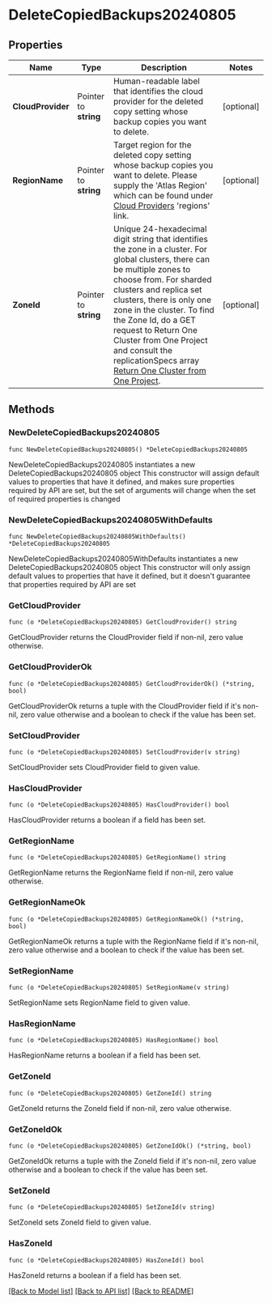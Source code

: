 # DeleteCopiedBackups20240805

## Properties

Name | Type | Description | Notes
------------ | ------------- | ------------- | -------------
**CloudProvider** | Pointer to **string** | Human-readable label that identifies the cloud provider for the deleted copy setting whose backup copies you want to delete. | [optional] 
**RegionName** | Pointer to **string** | Target region for the deleted copy setting whose backup copies you want to delete. Please supply the &#39;Atlas Region&#39; which can be found under [Cloud Providers](https://www.mongodb.com/docs/atlas/reference/cloud-providers/) &#39;regions&#39; link. | [optional] 
**ZoneId** | Pointer to **string** | Unique 24-hexadecimal digit string that identifies the zone in a cluster. For global clusters, there can be multiple zones to choose from. For sharded clusters and replica set clusters, there is only one zone in the cluster. To find the Zone Id, do a GET request to Return One Cluster from One Project and consult the replicationSpecs array [Return One Cluster from One Project](#operation/getCluster). | [optional] 

## Methods

### NewDeleteCopiedBackups20240805

`func NewDeleteCopiedBackups20240805() *DeleteCopiedBackups20240805`

NewDeleteCopiedBackups20240805 instantiates a new DeleteCopiedBackups20240805 object
This constructor will assign default values to properties that have it defined,
and makes sure properties required by API are set, but the set of arguments
will change when the set of required properties is changed

### NewDeleteCopiedBackups20240805WithDefaults

`func NewDeleteCopiedBackups20240805WithDefaults() *DeleteCopiedBackups20240805`

NewDeleteCopiedBackups20240805WithDefaults instantiates a new DeleteCopiedBackups20240805 object
This constructor will only assign default values to properties that have it defined,
but it doesn't guarantee that properties required by API are set

### GetCloudProvider

`func (o *DeleteCopiedBackups20240805) GetCloudProvider() string`

GetCloudProvider returns the CloudProvider field if non-nil, zero value otherwise.

### GetCloudProviderOk

`func (o *DeleteCopiedBackups20240805) GetCloudProviderOk() (*string, bool)`

GetCloudProviderOk returns a tuple with the CloudProvider field if it's non-nil, zero value otherwise
and a boolean to check if the value has been set.

### SetCloudProvider

`func (o *DeleteCopiedBackups20240805) SetCloudProvider(v string)`

SetCloudProvider sets CloudProvider field to given value.

### HasCloudProvider

`func (o *DeleteCopiedBackups20240805) HasCloudProvider() bool`

HasCloudProvider returns a boolean if a field has been set.
### GetRegionName

`func (o *DeleteCopiedBackups20240805) GetRegionName() string`

GetRegionName returns the RegionName field if non-nil, zero value otherwise.

### GetRegionNameOk

`func (o *DeleteCopiedBackups20240805) GetRegionNameOk() (*string, bool)`

GetRegionNameOk returns a tuple with the RegionName field if it's non-nil, zero value otherwise
and a boolean to check if the value has been set.

### SetRegionName

`func (o *DeleteCopiedBackups20240805) SetRegionName(v string)`

SetRegionName sets RegionName field to given value.

### HasRegionName

`func (o *DeleteCopiedBackups20240805) HasRegionName() bool`

HasRegionName returns a boolean if a field has been set.
### GetZoneId

`func (o *DeleteCopiedBackups20240805) GetZoneId() string`

GetZoneId returns the ZoneId field if non-nil, zero value otherwise.

### GetZoneIdOk

`func (o *DeleteCopiedBackups20240805) GetZoneIdOk() (*string, bool)`

GetZoneIdOk returns a tuple with the ZoneId field if it's non-nil, zero value otherwise
and a boolean to check if the value has been set.

### SetZoneId

`func (o *DeleteCopiedBackups20240805) SetZoneId(v string)`

SetZoneId sets ZoneId field to given value.

### HasZoneId

`func (o *DeleteCopiedBackups20240805) HasZoneId() bool`

HasZoneId returns a boolean if a field has been set.

[[Back to Model list]](../README.md#documentation-for-models) [[Back to API list]](../README.md#documentation-for-api-endpoints) [[Back to README]](../README.md)



